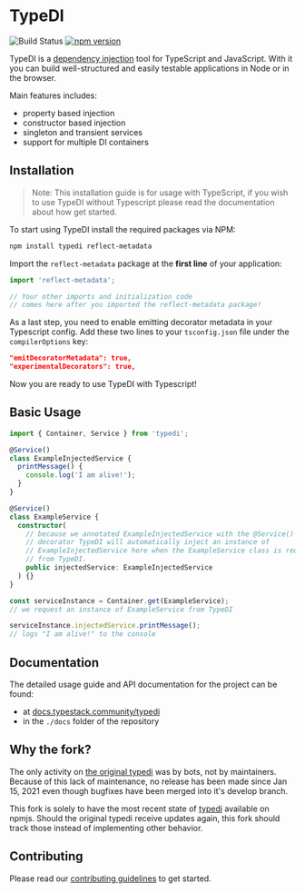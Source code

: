 # TypeDI

![Build Status](https://github.com/level-works/typedi/workflows/CI/badge.svg)
[![npm version](https://img.shields.io/npm/v/@level-works/typedi)](https://npmjs.com/package/@level-works/typedi)

TypeDI is a [dependency injection](https://en.wikipedia.org/wiki/Dependency_injection) tool for TypeScript and JavaScript. With it you can build well-structured and easily testable applications in Node or in the browser.

Main features includes:

- property based injection
- constructor based injection
- singleton and transient services
- support for multiple DI containers

## Installation

> Note: This installation guide is for usage with TypeScript, if you wish to use
> TypeDI without Typescript please read the documentation about how get started.

To start using TypeDI install the required packages via NPM:

```bash
npm install typedi reflect-metadata
```

Import the `reflect-metadata` package at the **first line** of your application:

```ts
import 'reflect-metadata';

// Your other imports and initialization code
// comes here after you imported the reflect-metadata package!
```

As a last step, you need to enable emitting decorator metadata in your Typescript config. Add these two lines to your `tsconfig.json` file under the `compilerOptions` key:

```json
"emitDecoratorMetadata": true,
"experimentalDecorators": true,
```

Now you are ready to use TypeDI with Typescript!

## Basic Usage

```ts
import { Container, Service } from 'typedi';

@Service()
class ExampleInjectedService {
  printMessage() {
    console.log('I am alive!');
  }
}

@Service()
class ExampleService {
  constructor(
    // because we annotated ExampleInjectedService with the @Service()
    // decorator TypeDI will automatically inject an instance of
    // ExampleInjectedService here when the ExampleService class is requested
    // from TypeDI.
    public injectedService: ExampleInjectedService
  ) {}
}

const serviceInstance = Container.get(ExampleService);
// we request an instance of ExampleService from TypeDI

serviceInstance.injectedService.printMessage();
// logs "I am alive!" to the console
```

## Documentation

The detailed usage guide and API documentation for the project can be found:

- at [docs.typestack.community/typedi][docs-stable]
- in the `./docs` folder of the repository

[docs-stable]: https://docs.typestack.community/typedi/
[docs-development]: https://docs.typestack.community/typedi/v/develop/

## Why the fork?

The only activity on [the original typedi](https://github.com/typestack/typedi)
was by bots, not by maintainers. Because of this lack of maintenance, no release
has been made since Jan 15, 2021 even though bugfixes have been merged into it's
develop branch.

This fork is solely to have the most recent state of
[typedi](https://npmjs.com/package/typedi) available on npmjs. Should the
original typedi receive updates again, this fork should track those instead of
implementing other behavior.

## Contributing

Please read our [contributing guidelines](./CONTRIBUTING.md) to get started.
